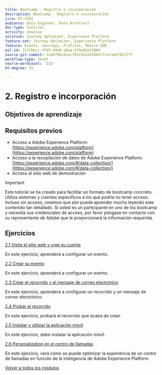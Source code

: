```yaml
---
title: Bootcamp - Registro e incorporación
description: Bootcamp - Registro e incorporación
jira: KT-5342
audience: Data Engineer, Data Architect
doc-type: tutorial
activity: develop
solution: Journey Optimizer, Experience Platform
feature-set: Journey Optimizer, Experience Platform
feature: Events, Journeys, Profiles, Mobile SDK
exl-id: 31f2bbcc-3fd5-4448-a9aa-b79a82e13809
source-git-commit: 3c86f9b19cecf92c9a324fb6fcfcefaebf82177f
workflow-type: tm+mt
source-wordcount: '215'
ht-degree: 2%

---
```


# 2. Registro e incorporación

## Objetivos de aprendizaje

## Requisitos previos

- Acceso a Adobe Experience Platform: [https://experience.adobe.com/platform](https://experience.adobe.com/platform)
- Acceso a la recopilación de datos de Adobe Experience Platform: [https://experience.adobe.com/#/data-collection/](https://experience.adobe.com/#/data-collection/)
- Acceso al sitio web de demostración

>[!IMPORTANT]
>
>Este tutorial se ha creado para facilitar un formato de bootcamp concreto. Utiliza sistemas y cuentas específicos a los que podría no tener acceso. Incluso sin acceso, creemos que aún puede aprender mucho leyendo este contenido tan detallado. Si usted es un participante en uno de los bootcamp y necesita sus credenciales de acceso, por favor póngase en contacto con su representante de Adobe que le proporcionará la información requerida.

## Ejercicios

[2.1 Visite el sitio web y cree su cuenta](./ex1.md)

En este ejercicio, aprenderá a configurar un evento.

[2.2 Crear su evento](./ex2.md)

En este ejercicio, aprenderá a configurar un evento.

[2.3 Crear el recorrido y el mensaje de correo electrónico](./ex3.md)

En este ejercicio, aprenderá a configurar un recorrido y un mensaje de correo electrónico.

[2.4 Probar el recorrido](./ex4.md)

En este ejercicio, probará el recorrido que acaba de crear.

[2.5 Instalar y utilizar la aplicación móvil](./ex5.md)

En este ejercicio, debe instalar la aplicación móvil.

[2.6 Personalization en el centro de llamadas](./ex6.md)

En este ejercicio, verá cómo se puede optimizar la experiencia de un centro de llamadas en función de la inteligencia de Adobe Experience Platform.

[Volver a todos los módulos](../../overview.md)
